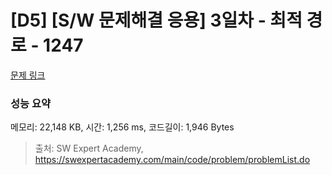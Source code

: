 # [D5] [S/W 문제해결 응용] 3일차 - 최적 경로 - 1247 

[문제 링크](https://swexpertacademy.com/main/code/problem/problemDetail.do?contestProbId=AV15OZ4qAPICFAYD) 

### 성능 요약

메모리: 22,148 KB, 시간: 1,256 ms, 코드길이: 1,946 Bytes



> 출처: SW Expert Academy, https://swexpertacademy.com/main/code/problem/problemList.do